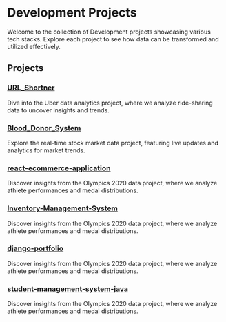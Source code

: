 # Development Projects

Welcome to the collection of Development projects showcasing various tech stacks. Explore each project to see how data can be transformed and utilized effectively.

## Projects

### [URL_Shortner](https://github.com/m0hit5/URL_Shortner)
Dive into the Uber data analytics project, where we analyze ride-sharing data to uncover insights and trends.

### [Blood_Donor_System](https://github.com/m0hit5/Blood_Donor_System)
Explore the real-time stock market data project, featuring live updates and analytics for market trends.

### [react-ecommerce-application](https://github.com/m0hit5/react-ecommerce-application)
Discover insights from the Olympics 2020 data project, where we analyze athlete performances and medal distributions.

### [Inventory-Management-System](https://github.com/m0hit5/Inventory-Management-System)
Discover insights from the Olympics 2020 data project, where we analyze athlete performances and medal distributions.

### [django-portfolio](https://github.com/m0hit5/django-portfolio)
Discover insights from the Olympics 2020 data project, where we analyze athlete performances and medal distributions.

### [student-management-system-java](https://github.com/m0hit5/student-management-system-java)
Discover insights from the Olympics 2020 data project, where we analyze athlete performances and medal distributions.
